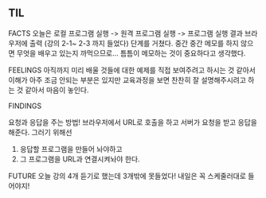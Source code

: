 ## TIL

FACTS
오늘은 로컬 프로그램 실행 -> 원격 프로그램 실행 -> 프로그램 실행 결과 브라우저에 출력
(강의 2-1~ 2-3 까지 들었다)
단계를 거쳤다.
중간 중간 메모를 하지 않으면 무엇을 배우고 있는지 까먹으므로...
틈틈이 메모하는 것이 중요하다고 생각했다.

FEELINGS
아직까지 미리 배울 것들에 대한 예제를 직접 보여주려고 하시는 것 같아서
이해가 아주 조금 안되는 부분은 있지만
교육과정을 보면 찬찬히 잘 설명해주시려고 하는 것 같아서 마음이 놓인다.

  
FINDINGS

요청과 응답을 주는 방법!
브라우저에서 URL로 호출을 하고 서버가 요청을 받고 응답을 해준다.
그러기 위해선
1. 응답할 프로그램을 만들어 놔야하고
2. 그 프로그램을 URL과 연결시켜놔야 한다.

FUTURE
오늘 강의 4개 듣기로 했는데 3개밖에 못들었다!
내일은 꼭 스케줄러대로 들어야지!